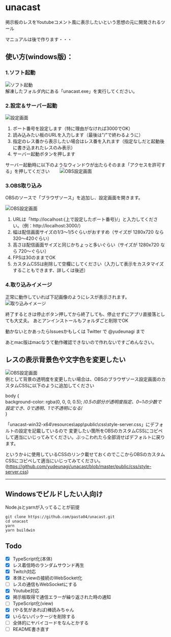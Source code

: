 # unacast
掲示板のレスをYoutubeコメント風に表示したいという思想の元に開発されるツール

マニュアルは後で作ります・・・

## 使い方(windows版)：

### 1.ソフト起動
![ソフト起動](https://raw.githubusercontent.com/yudeunagi/unacast/develop/documents/help/img/help01.jpg)  
解凍したフォルダ内にある「unacast.exe」を実行してください。

### 2.設定＆サーバー起動
![設定画面](https://raw.githubusercontent.com/yudeunagi/unacast/develop/documents/help/img/help02.jpg)  
1. ポート番号を設定します（特に理由がなければ3000でOK）
1. 読み込みたい板のURLを入力します（最後は"/"で終わるように）
1. 指定のレス番から表示したい場合はレス番を入れます（指定なしだと起動後に書き込まれたレスのみ表示）
1. サーバー起動ボタンを押します

サーバー起動時に以下のようなウィンドウが出たらそのまま「アクセスを許可する」を押してください　　
![OBS設定画面](https://raw.githubusercontent.com/yudeunagi/unacast/develop/documents/help/img/firewall.jpg)  

### 3.OBS取り込み
OBSのソースで「ブラウザソース」を追加し、設定画面を開きます。

![OBS設定画面](https://raw.githubusercontent.com/yudeunagi/unacast/develop/documents/help/img/help03.jpg)  
1. URLは「http://localhost:{上で設定したポート番号}/」と入力してください。（例：http://localhost:3000/）
1. 幅は配信画面サイズの1/3～1/5ぐらいがおすすめ（サイズが 1280x720 なら 320～420ぐらい）
1. 高さは配信画面サイズと同じかちょっと多いぐらい（サイズが 1280x720 なら 720～ぐらい）
1. FPSは30のままでOK
1. カスタムCSSは削除して空欄にしてください（入力して表示をカスタマイズすることもできます、詳しくは後述）

### 4.取り込みイメージ
正常に動作していれば下記画像のようにレスが表示されます。  
![取り込みイメージ](https://raw.githubusercontent.com/yudeunagi/unacast/develop/documents/help/img/help04.jpg)  


終了するときは停止ボタン押してから終了しても、停止せずにアプリ直接落としても大丈夫。
あとアンインストールもフォルダごと削除でOK

動かないとかあったらIssuesかもしくは Twitter で @yudeunagi まで

あとmac版はmacなうて動作確認できないので作れないですごめんなさい。

## レスの表示背景色や文字色を変更したい
![OBS設定画面](https://raw.githubusercontent.com/yudeunagi/unacast/develop/documents/help/img/help03.jpg)  
例として背景の透明度を変更したい場合は、OBSのブラウザソース設定画面のカスタムCSSに以下のように追加してください

  body {  
    background-color: rgba(0, 0, 0, 0.5); /*0.5の部分が透明度指定、0~1の少数で設定でき、0で透明、1で不透明になる*/  
  }  

「unacast-win32-x64\resources\app\public\css\style-server.css」にデフォルトの設定を記載しているので
変更したい箇所をOBSのカスタムCSSにコピペして適当にいじってみてください。ぶっこわれたら全部消せばデフォルトに戻ります。

というか↓に使用しているCSSのリンク載せておくのでここからOBSのカスタムCSSにコピペして適当にいじってみてください。
(https://github.com/yudeunagi/unacast/blob/master/public/css/style-server.css) 

--- 

## Windowsでビルドしたい人向け
Node.jsとyarnが入ってることが前提
```
git clone https://github.com/pasta04/unacast.git
cd unacast
yarn
yarn buildwin
```

## Todo

* [x] TypeScript化(本体)
* [x] レス着信時のランダムサウンド再生
* [x] Twitch対応
* [x] 本体とviewの接続のWebSocket化
* [ ] レスの通信もWebSocketにする
* [x] Youtube対応
* [x] 掲示板取得で通信エラーが繰り返された時の通知
* [ ] TypeScript化(view)
* [x] (やる気があれば)棒読みちゃん
* [x] いらないパッケージを削除する
* [ ] 全体的にヤバイコードをなんとかする
* [ ] README書き直す